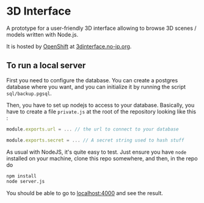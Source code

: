 # 3D Interface
A prototype for a user-friendly 3D interface allowing to browse 3D scenes /
models written with Node.js.

It is hosted by [OpenShift](https://www.openshift.com/) at
[3dinterface.no-ip.org](http://3dinterface.no-ip.org).

## To run a local server
First you need to configure the database. You can create a postgres database
where you want, and you can initialize it by running the script
`sql/backup.pgsql`.

Then, you have to set up nodejs to access to your database. Basically, you have
to create a file `private.js` at the root of the repository looking like this :

``` javascript
module.exports.url = ... // the url to connect to your database

module.exports.secret = ... // A secret string used to hash stuff
```

As usual with NodeJS, it's quite easy to test. Just ensure you have `node`
installed on your machine, clone this repo somewhere, and then, in the repo do

``` sh
npm install
node server.js
```

You should be able to go to [localhost:4000](http://localhost:4000) and see the result.

